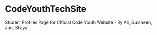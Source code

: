 # CodeYouthTechSite
Student Profiles Page for Official Code Youth Website - By Ali, Gursheen, Jun, Shaya
